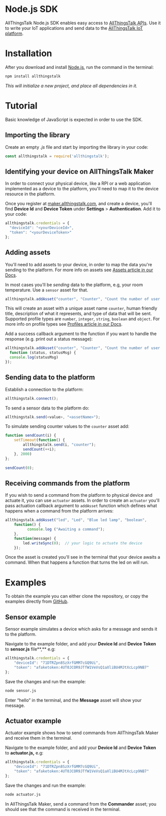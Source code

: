 # Node.js SDK

AllThingsTalk Node.js SDK enables easy access to [AllThingsTalk APIs](http://api.allthingstalk.io/swagger/ui/index). Use it to write your IoT applications and send data to the [AllThingsTalk IoT platform](http://maker.allthingstalk.com).

# Installation

After you download and install [Node.js](https://nodejs.org/en/download/), run the command in the terminal:

```bash
npm install allthingstalk
```

*This will initialize a new project, and place all dependencies in it.*

# Tutorial

Basic knowledge of JavaScript is expected in order to use the SDK.

## Importing the library

Create an empty *.js* file and start by importing the library in your code:

```js
const allthingstalk = require('allthingstalk');
```

## Identifying your device on AllThingsTalk Maker

In order to connect your physical device, like a RPI or a web application implemented as a device to the platform, you'll need to map it to the device resource in the platform.

Once you register at [maker.allthingstalk.com](#), and create a device, you'll find **Device Id** and **Device Token** under **Settings** > **Authentication**. Add it to your code:

```js
allthingstalk.credentials = {
  "deviceId": "<yourDeviceId>",
  "token": "<yourDeviceToken>"
};
```

## Adding assets

You'll need to add assets to your device, in order to map the data you're sending to the platform. For more info on assets see [Assets article in our Docs](http://docs.allthingstalk.com/cloud/concepts/assets/).

In most cases you'll be *sending* data to the platform, e.g, your room temperature. Use a `sensor` asset for that.

```js
allthingstalk.addAsset("counter", "Counter", "Count the number of user's visits", "integer")
```

This will create an asset with a unique asset name `counter`, human friendly title, description of what it represents, and type of data that will be sent. Supported profile types are `number`, `integer`, `string`, `boolean` and `object`. For more info on profile types see [Profiles article in our Docs](http://docs.allthingstalk.com/cloud/concepts/assets/profiles/).

Add a success callback argument to the function if you want to handle the response (e.g. print out a status message):

```js
allthingstalk.addAsset("counter", "Counter", "Count the number of user's visits", "integer",
  function (status, statusMsg) {
  console.log(statusMsg)
});
```

## Sending data to the platform

Establish a connection to the platform:

```js
allthingstalk.connect();
```

To send a sensor data to the platform do:

```js
allthingstalk.send(<value>, "<assetName>");
```

To simulate sending counter values to the `counter` asset add:

```js
function sendCount(i) {
    setTimeout(function() {
        allthingstalk.send(i, "counter");
        sendCount(++i);
    }, 2000)
};
    
sendCount(0);
```

## Receiving commands from the platform

If you wish to send a command from the platform to physical device and actuate it, you can use `actuator` assets. In order to create an `actuator` you'll pass actuation callback argument to `addAsset` function which defines what happens when a command from the platform arrives:

```js
allthingstalk.addAsset("led", "Led", "Blue led lamp", "boolean", 
    function() {
          console.log ("Awaiting a command");
    },
    function(message) {
        led.writeSync(0);  // your logic to actuate the device
    });
```

Once the asset is created you'll see in the terminal that your device awaits a command. When that happens a function that turns the led on will run.

# Examples

To obtain the example you can either clone the repository, or copy the examples directly from [GitHub](https://github.com/allthingstalk/nodejs-client/tree/master/examples).

## Sensor example

Sensor example simulates a device which asks for a message and sends it to the platform.

Navigate to the example folder, and add your **Device Id** and **Device Token** to **sensor.js** file**,** e.g:

```js
allthingstalk.credentials = {
    "deviceId": "71DTRZpn8SzXrfGMM7cGQ9Ui",
    "token": "afaketoken:4UT0JCOR9JTfW1VeVsQ1aXliBU4MJtXcLcp9NB7"
};
```

Save the changes and run the example:

```bash
node sensor.js
```

Enter “hello” in the terminal, and the **Message** asset will show your message.

## Actuator example

Actuator example shows how to send commands from AllThingsTalk Maker and receive them in the terminal.

Navigate to the example folder, and add your **Device Id** and **Device Token** to **actuator.js,** e.g:

```js
allthingstalk.credentials = {
    "deviceId": "71DTRZpn8SzXrfGMM7cGQ9Ui",
    "token": "afaketoken:4UT0JCOR9JTfW1VeVsQ1aXliBU4MJtXcLcp9NB7"
};
```

Save the changes and run the example:

```bash
node actuator.js
```

In AllThingsTalk Maker, send a command from the **Commander** asset; you should see that the command is received in the terminal.
